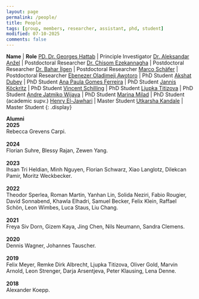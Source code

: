 ```yaml
---
layout: page
permalink: /people/
title: People
tags: [group, members, researcher, assistant, phd, student]
modified: 07-10-2025
comments: false
---
```


**Name**    | **Role**
[PD. Dr. Georges Hattab](/hattab)  | Principle Investigator
[Dr. Aleksandar Anžel](https://aanzel.github.io)  | Postdoctoral Researcher
[Dr. Chisom Ezekannagha](https://sombiri.github.io)  | Postdoctoral Researcher
[Dr. Bahar İlgen](https://www.linkedin.com/in/baharilgen/)  | Postdoctoral Researcher
[Marco Schäfer](https://scholar.google.com/citations?user=JtUNLVcAAAAJ&hl)  | Postdoctoral Researcher 
[Ebenezer Oladimeji Awotoro](https://www.linkedin.com/in/ebenezer-awotoro/)  | PhD Student 
[Akshat Dubey](https://www.linkedin.com/in/akshat-dubey-5983b2185/)  | PhD Student
[Ana Paula Gomes Ferreira](https://www.linkedin.com/in/anapaulagomess/)  | PhD Student
[Jannis Köckritz](https://www.linkedin.com/in/jannis-köckritz-4a311233b/)  | PhD Student
[Vincent Schilling](https://www.linkedin.com/in/vincent-schilling-019537266/)  | PhD Student
[Ljupka Titizova](https://www.linkedin.com/in/ljupka-titizova/)  | PhD Student
[Andre Jatmiko Wijaya](https://www.linkedin.com/in/andre-jatmiko-wijaya-9a0296107/)  | PhD Student
[Marina Milad](https://www.linkedin.com/in/marinaayoub96/)  | PhD Student (academic supv.)
[Henry El-Jawhari](https://www.linkedin.com/in/henryelj/)  | Master Student
[Utkarsha Kandale](https://www.linkedin.com/in/utkarsha-kandale-a25452175/)  | Master Student
{: .display}
<br/>


**Alumni**
<br/>
**2025**
<br/>
Rebecca Grevens Carpi.
<br/>
<br/>
**2024**
<br/>
Florian Suhre, Blessy Rajan, Zewen Yang.
<br/>
<br/>
**2023**
<br/>
Ihsan Tri Heldian, Minh Nguyen, Florian Schwarz, Xiao Langlotz, Dilekcan Pamir, Moritz Weckbecker.
<br/>
<br/>
**2022**
<br/>
Theodor Sperlea, Roman Martin, Yanhan Lin, Solida Neziri, Fabio Rougier, David Sonnabend, Khawla Elhadri, Samuel Becker, Felix Klein, Raffael Schön, Leon Wimbes, Luca Staus, Liu Chang.
<br/>
<br/>
**2021**
<br/>
Freya Siv Dorn, Gizem Kaya, Jing Chen, Nils Neumann, Sandra Clemens.
<br/>
<br/>
**2020**
<br/>
Dennis Wagner, Johannes Tauscher.
<br/>
<br/>
‌**2019**
<br/>
Felix Meyer, Remke Dirk Albrecht, Ljupka Titizova, Oliver Gold, Marvin Arnold, Leon Strenger, Darja Arsentjeva, Peter Klausing, Lena Denne.
<br/>
<br/>
**2018**
<br/>
Alexander Koepp.